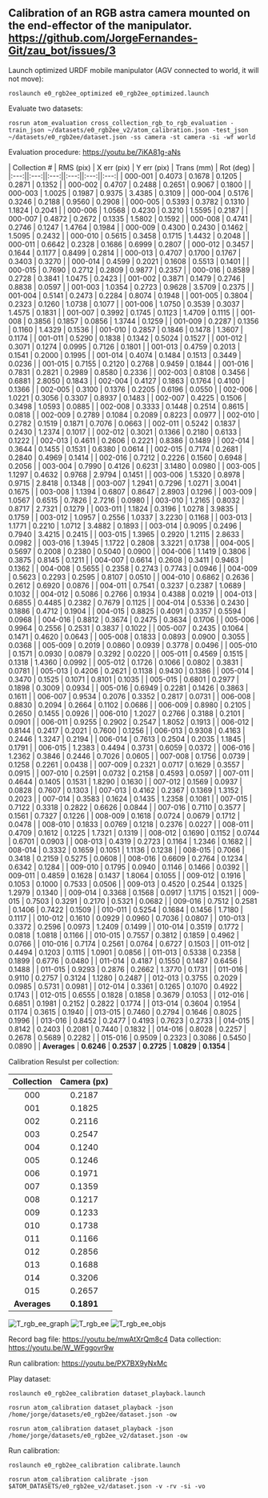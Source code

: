 ## Calibration of an RGB astra camera mounted on the end-effector of the manipulator. https://github.com/JorgeFernandes-Git/zau_bot/issues/3

Launch optimized URDF mobile manipulator (AGV connected to world, it will not move):

    roslaunch e0_rgb2ee_optimized e0_rgb2ee_optimized.launch 

Evaluate two datasets:

    rosrun atom_evaluation cross_collection_rgb_to_rgb_evaluation -train_json ~/datasets/e0_rgb2ee_v2/atom_calibration.json -test_json ~/datasets/e0_rgb2ee/dataset.json -ss camera -st camera -si -wf world

Evaluation procedure: https://youtu.be/7iKA81g-aNs

| Collection # | RMS (pix) | X err (pix) | Y err (pix) | Trans (mm) | Rot (deg) |
|:---:||:---:||:---:||:---:||:---:||:---:|
|   000-001    |   0.4073  |    0.1678   |    0.1205   |   0.2871   |   0.1352  |
|   000-002    |   0.4707  |    0.2488   |    0.2651   |   0.9067   |   0.1800  |
|   000-003    |   1.0025  |    0.1987   |    0.9375   |   3.4385   |   0.3109  |
|   000-004    |   0.5176  |    0.3246   |    0.2188   |   0.9560   |   0.2908  |
|   000-005    |   0.5393  |    0.3782   |    0.1310   |   1.1824   |   0.2041  |
|   000-006    |   1.0568  |    0.4230   |    0.3210   |   1.5595   |   0.2187  |
|   000-007    |   0.4872  |    0.2672   |    0.1335   |   1.5802   |   0.1592  |
|   000-008    |   0.4741  |    0.2746   |    0.1247   |   1.4764   |   0.1984  |
|   000-009    |   0.4300  |    0.2430   |    0.1462   |   1.5095   |   0.2432  |
|   000-010    |   0.5615  |    0.3458   |    0.1715   |   1.4432   |   0.2048  |
|   000-011    |   0.6642  |    0.2328   |    0.1686   |   0.6999   |   0.2807  |
|   000-012    |   0.3457  |    0.1644   |    0.1177   |   0.8499   |   0.2814  |
|   000-013    |   0.4707  |    0.1700   |    0.1767   |   0.3403   |   0.3270  |
|   000-014    |   0.4599  |    0.2021   |    0.1608   |   0.5513   |   0.1401  |
|   000-015    |   0.7690  |    0.2712   |    0.2809   |   0.9877   |   0.2357  |
|   000-016    |   0.8589  |    0.2728   |    0.3841   |   1.0475   |   0.2423  |
|   001-002    |   0.3871  |    0.1479   |    0.2746   |   0.8838   |   0.0597  |
|   001-003    |   1.0354  |    0.2723   |    0.9628   |   3.5709   |   0.2375  |
|   001-004    |   0.5141  |    0.2473   |    0.2284   |   0.8074   |   0.1948  |
|   001-005    |   0.3804  |    0.2323   |    0.1260   |   1.0738   |   0.1077  |
|   001-006    |   1.0750  |    0.3539   |    0.3037   |   1.4575   |   0.1831  |
|   001-007    |   0.3992  |    0.1745   |    0.1123   |   1.4709   |   0.1115  |
|   001-008    |   0.3856  |    0.1857   |    0.0856   |   1.3744   |   0.1259  |
|   001-009    |   0.2287  |    0.1356   |    0.1160   |   1.4329   |   0.1536  |
|   001-010    |   0.2857  |    0.1846   |    0.1478   |   1.3607   |   0.1174  |
|   001-011    |   0.5290  |    0.1838   |    0.1342   |   0.5024   |   0.1527  |
|   001-012    |   0.3071  |    0.1274   |    0.0995   |   0.7126   |   0.1801  |
|   001-013    |   0.4759  |    0.2013   |    0.1541   |   0.2000   |   0.1995  |
|   001-014    |   0.4074  |    0.1484   |    0.1513   |   0.3449   |   0.0236  |
|   001-015    |   0.7155  |    0.2120   |    0.2768   |   0.9459   |   0.1844  |
|   001-016    |   0.7831  |    0.2821   |    0.2989   |   0.8580   |   0.2336  |
|   002-003    |   0.8108  |    0.3456   |    0.6881   |   2.8050   |   0.1843  |
|   002-004    |   0.4127  |    0.1863   |    0.1764   |   0.4100   |   0.1366  |
|   002-005    |   0.3100  |    0.1376   |    0.2205   |   0.6196   |   0.0550  |
|   002-006    |   1.0221  |    0.3056   |    0.3307   |   0.8937   |   0.1483  |
|   002-007    |   0.4225  |    0.1506   |    0.3498   |   1.0593   |   0.0885  |
|   002-008    |   0.3333  |    0.1448   |    0.2514   |   0.8615   |   0.0818  |
|   002-009    |   0.2789  |    0.1084   |    0.2089   |   0.8223   |   0.0977  |
|   002-010    |   0.2782  |    0.1519   |    0.1871   |   0.7076   |   0.0663  |
|   002-011    |   0.5242  |    0.1837   |    0.2430   |   1.2374   |   0.1017  |
|   002-012    |   0.3021  |    0.1366   |    0.2180   |   0.6133   |   0.1222  |
|   002-013    |   0.4611  |    0.2606   |    0.2221   |   0.8386   |   0.1489  |
|   002-014    |   0.3644  |    0.1455   |    0.1531   |   0.6380   |   0.0614  |
|   002-015    |   0.7174  |    0.2681   |    0.2840   |   0.4969   |   0.1414  |
|   002-016    |   0.7212  |    0.2226   |    0.1560   |   0.6948   |   0.2056  |
|   003-004    |   0.7990  |    0.4126   |    0.6231   |   3.1480   |   0.0980  |
|   003-005    |   1.1297  |    0.4632   |    0.9768   |   2.9794   |   0.1451  |
|   003-006    |   1.5320  |    0.8978   |    0.9715   |   2.8418   |   0.1348  |
|   003-007    |   1.2941  |    0.7296   |    1.0271   |   3.0041   |   0.1675  |
|   003-008    |   1.1394  |    0.6807   |    0.8647   |   2.8903   |   0.1296  |
|   003-009    |   1.0567  |    0.6515   |    0.7826   |   2.7216   |   0.0980  |
|   003-010    |   1.2165  |    0.8032   |    0.8717   |   2.7321   |   0.1279  |
|   003-011    |   1.1824  |    0.3196   |    1.0278   |   3.9835   |   0.1759  |
|   003-012    |   1.0957  |    0.2556   |    1.0337   |   3.2230   |   0.1168  |
|   003-013    |   1.1771  |    0.2210   |    1.0712   |   3.4882   |   0.1893  |
|   003-014    |   0.9095  |    0.2496   |    0.7940   |   3.4215   |   0.2415  |
|   003-015    |   1.3965  |    0.2920   |    1.2115   |   2.8633   |   0.0982  |
|   003-016    |   1.3945  |    1.1722   |    0.2808   |   3.3221   |   0.1738  |
|   004-005    |   0.5697  |    0.2008   |    0.2380   |   0.5040   |   0.0900  |
|   004-006    |   1.1419  |    0.3806   |    0.3875   |   0.8145   |   0.1211  |
|   004-007    |   0.6614  |    0.2608   |    0.3411   |   0.9463   |   0.1362  |
|   004-008    |   0.5655  |    0.2358   |    0.2743   |   0.7743   |   0.0946  |
|   004-009    |   0.5623  |    0.2293   |    0.2595   |   0.8107   |   0.0510  |
|   004-010    |   0.6862  |    0.2636   |    0.2612   |   0.6920   |   0.0876  |
|   004-011    |   0.7541  |    0.3237   |    0.2387   |   1.0689   |   0.1032  |
|   004-012    |   0.5086  |    0.2766   |    0.1934   |   0.4388   |   0.0219  |
|   004-013    |   0.6855  |    0.4485   |    0.2382   |   0.7679   |   0.1125  |
|   004-014    |   0.5336  |    0.2430   |    0.1886   |   0.4712   |   0.1904  |
|   004-015    |   0.8825  |    0.4091   |    0.3357   |   0.5594   |   0.0968  |
|   004-016    |   0.8812  |    0.3674   |    0.2475   |   0.3634   |   0.1706  |
|   005-006    |   0.9964  |    0.2556   |    0.2531   |   0.3837   |   0.1022  |
|   005-007    |   0.2435  |    0.1064   |    0.1471   |   0.4620   |   0.0643  |
|   005-008    |   0.1833  |    0.0893   |    0.0900   |   0.3055   |   0.0368  |
|   005-009    |   0.2019  |    0.0860   |    0.0939   |   0.3778   |   0.0496  |
|   005-010    |   0.1571  |    0.0930   |    0.0879   |   0.3292   |   0.0220  |
|   005-011    |   0.4569  |    0.1515   |    0.1318   |   1.4360   |   0.0992  |
|   005-012    |   0.1726  |    0.1066   |    0.0802   |   0.3831   |   0.0781  |
|   005-013    |   0.4206  |    0.2621   |    0.1138   |   0.9430   |   0.1386  |
|   005-014    |   0.3470  |    0.1525   |    0.1071   |   0.8101   |   0.1035  |
|   005-015    |   0.6801  |    0.2977   |    0.1898   |   0.3009   |   0.0934  |
|   005-016    |   0.6949  |    0.2281   |    0.1426   |   0.3863   |   0.1611  |
|   006-007    |   0.9534  |    0.2076   |    0.3352   |   0.2817   |   0.0731  |
|   006-008    |   0.8830  |    0.2094   |    0.2664   |   0.1102   |   0.0686  |
|   006-009    |   0.8980  |    0.2105   |    0.2650   |   0.1455   |   0.0926  |
|   006-010    |   1.2027  |    0.2766   |    0.3188   |   0.2101   |   0.0901  |
|   006-011    |   0.9255  |    0.2902   |    0.2547   |   1.8052   |   0.1913  |
|   006-012    |   0.8144  |    0.2417   |    0.2021   |   0.7600   |   0.1256  |
|   006-013    |   0.9308  |    0.4163   |    0.2446   |   1.3247   |   0.2194  |
|   006-014    |   0.7613  |    0.2504   |    0.2035   |   1.1845   |   0.1791  |
|   006-015    |   1.2383  |    0.4494   |    0.3731   |   0.6059   |   0.0372  |
|   006-016    |   1.2362  |    0.3846   |    0.2446   |   0.7026   |   0.0605  |
|   007-008    |   0.1756  |    0.0739   |    0.1258   |   0.2261   |   0.0438  |
|   007-009    |   0.2321  |    0.0717   |    0.1629   |   0.3557   |   0.0915  |
|   007-010    |   0.2591  |    0.0732   |    0.2158   |   0.4593   |   0.0597  |
|   007-011    |   0.4644  |    0.1405   |    0.1531   |   1.8290   |   0.1630  |
|   007-012    |   0.1569  |    0.0937   |    0.0828   |   0.7607   |   0.1303  |
|   007-013    |   0.4162  |    0.2367   |    0.1369   |   1.3152   |   0.2023  |
|   007-014    |   0.3583  |    0.1624   |    0.1435   |   1.2358   |   0.1081  |
|   007-015    |   0.7122  |    0.3318   |    0.2822   |   0.6626   |   0.0844  |
|   007-016    |   0.7110  |    0.3577   |    0.1561   |   0.7327   |   0.1226  |
|   008-009    |   0.1618  |    0.0724   |    0.0679   |   0.1712   |   0.0478  |
|   008-010    |   0.1833  |    0.0769   |    0.1218   |   0.2376   |   0.0227  |
|   008-011    |   0.4709  |    0.1612   |    0.1225   |   1.7321   |   0.1319  |
|   008-012    |   0.1690  |    0.1152   |    0.0744   |   0.6701   |   0.0903  |
|   008-013    |   0.4319  |    0.2723   |    0.1164   |   1.2346   |   0.1682  |
|   008-014    |   0.3332  |    0.1659   |    0.1051   |   1.1136   |   0.1238  |
|   008-015    |   0.7066  |    0.3418   |    0.2159   |   0.5275   |   0.0608  |
|   008-016    |   0.6609  |    0.2764   |    0.1234   |   0.6342   |   0.1284  |
|   009-010    |   0.1795  |    0.0940   |    0.1146   |   0.1466   |   0.0392  |
|   009-011    |   0.4859  |    0.1628   |    0.1437   |   1.8064   |   0.1055  |
|   009-012    |   0.1916  |    0.1053   |    0.1000   |   0.7533   |   0.0506  |
|   009-013    |   0.4520  |    0.2544   |    0.1325   |   1.2979   |   0.1340  |
|   009-014    |   0.3368  |    0.1568   |    0.0917   |   1.1715   |   0.1521  |
|   009-015    |   0.7503  |    0.3291   |    0.2170   |   0.5321   |   0.0682  |
|   009-016    |   0.7512  |    0.2581   |    0.1406   |   0.7422   |   0.1509  |
|   010-011    |   0.5254  |    0.1684   |    0.1456   |   1.7180   |   0.1117  |
|   010-012    |   0.1610  |    0.0929   |    0.0960   |   0.7036   |   0.0807  |
|   010-013    |   0.3372  |    0.2596   |    0.0973   |   1.2409   |   0.1499  |
|   010-014    |   0.3519  |    0.1772   |    0.0818   |   1.0818   |   0.1166  |
|   010-015    |   0.7557  |    0.3812   |    0.1859   |   0.4962   |   0.0766  |
|   010-016    |   0.7174  |    0.2561   |    0.0764   |   0.6727   |   0.1503  |
|   011-012    |   0.4494  |    0.1203   |    0.1115   |   1.0901   |   0.0856  |
|   011-013    |   0.5338  |    0.2358   |    0.1899   |   0.6776   |   0.0480  |
|   011-014    |   0.4187  |    0.1550   |    0.1487   |   0.6456   |   0.1488  |
|   011-015    |   0.9293  |    0.2876   |    0.2662   |   1.3770   |   0.1731  |
|   011-016    |   0.9110  |    0.2757   |    0.3124   |   1.1280   |   0.2487  |
|   012-013    |   0.3755  |    0.2029   |    0.0985   |   0.5731   |   0.0981  |
|   012-014    |   0.3361  |    0.1265   |    0.1070   |   0.4922   |   0.1743  |
|   012-015    |   0.6555  |    0.1828   |    0.1858   |   0.3679   |   0.1053  |
|   012-016    |   0.6851  |    0.1981   |    0.2152   |   0.2822   |   0.1774  |
|   013-014    |   0.3604  |    0.1954   |    0.1174   |   0.3615   |   0.1940  |
|   013-015    |   0.7460  |    0.2794   |    0.1646   |   0.8025   |   0.1996  |
|   013-016    |   0.8452  |    0.2477   |    0.4193   |   0.7623   |   0.2733  |
|   014-015    |   0.8142  |    0.2403   |    0.2081   |   0.7440   |   0.1832  |
|   014-016    |   0.8028  |    0.2257   |    0.2678   |   0.5689   |   0.2282  |
|   015-016    |   0.9509  |    0.2323   |    0.3086   |   0.5450   |   0.0890  |
|   **Averages**   |   **0.6246**  |    **0.2537**   |    **0.2725**   |   **1.0829**   |   **0.1354**  |



Calibration Resulst per collection:

| Collection | Camera (px) |
| :-------------: | :-------------: |
| 000           |   0.2187   | 
| 001           |   0.1825   | 
| 002           |   0.2116   | 
| 003           |   0.2547   |
| 004           |   0.1240   | 
| 005           |   0.1246   | 
| 006           |   0.1971   | 
| 007           |   0.1359   | 
| 008           |   0.1217   | 
| 009           |   0.1233   | 
| 010           |   0.1738   | 
| 011           |   0.1166   | 
| 012           |   0.2856   | 
| 013           |   0.1688   | 
| 014           |   0.3206   | 
| 015           |   0.2657   | 
| **Averages**  |  **0.1891**   |



![T_rgb_ee_graph](https://user-images.githubusercontent.com/80167550/218584440-05ee7397-67bf-46c9-8830-006ab8abd658.png)
![T_rgb_ee](https://user-images.githubusercontent.com/80167550/218582316-1aafdbf4-8685-4c01-b51a-128b5d56c6fa.png)
![T_rgb_ee_objs](https://user-images.githubusercontent.com/80167550/218583118-9471e054-4b94-443e-b9b6-04141e8bef9c.png)


Record bag file: https://youtu.be/mwAtXrQm8c4
Data collection: https://youtu.be/W_WFggovr9w

Run calibration: https://youtu.be/PX7BX9yNxMc

Play dataset:

    roslaunch e0_rgb2ee_calibration dataset_playback.launch

    rosrun atom_calibration dataset_playback -json /home/jorge/datasets/e0_rgb2ee/dataset.json -ow

    rosrun atom_calibration dataset_playback -json /home/jorge/datasets/e0_rgb2ee_v2/dataset.json -ow

Run calibration:

    roslaunch e0_rgb2ee_calibration calibrate.launch

    rosrun atom_calibration calibrate -json $ATOM_DATASETS/e0_rgb2ee_v2/dataset.json -v -rv -si -vo





